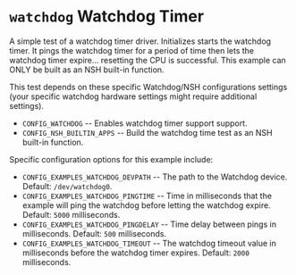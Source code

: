 `watchdog` Watchdog Timer
=========================

A simple test of a watchdog timer driver. Initializes starts the
watchdog timer. It pings the watchdog timer for a period of time then
lets the watchdog timer expire\... resetting the CPU is successful. This
example can ONLY be built as an NSH built-in function.

This test depends on these specific Watchdog/NSH configurations settings
(your specific watchdog hardware settings might require additional
settings).

-   `CONFIG_WATCHDOG` -- Enables watchdog timer support support.
-   `CONFIG_NSH_BUILTIN_APPS` -- Build the watchdog time test as an NSH
    built-in function.

Specific configuration options for this example include:

-   `CONFIG_EXAMPLES_WATCHDOG_DEVPATH` -- The path to the Watchdog
    device. Default: `/dev/watchdog0`.
-   `CONFIG_EXAMPLES_WATCHDOG_PINGTIME` -- Time in milliseconds that the
    example will ping the watchdog before letting the watchdog expire.
    Default: `5000` milliseconds.
-   `CONFIG_EXAMPLES_WATCHDOG_PINGDELAY` -- Time delay between pings in
    milliseconds. Default: `500` milliseconds.
-   `CONFIG_EXAMPLES_WATCHDOG_TIMEOUT` -- The watchdog timeout value in
    milliseconds before the watchdog timer expires. Default: `2000`
    milliseconds.
